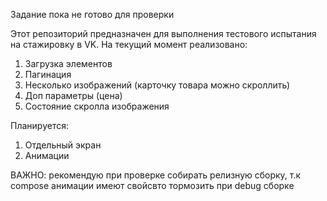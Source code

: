 Задание пока не готово для проверки

Этот репозиторий предназначен для выполнения тестового испытания на стажировку в VK. 
На текущий момент реализовано:
1. Загрузка элементов
2. Пагинация
3. Несколько изображений (карточку товара можно скроллить)
4. Доп параметры (цена)
5. Состояние скролла изображения

Планируется:
1. Отдельный экран
2. Анимации

ВАЖНО: рекомендую при проверке собирать релизную сборку, т.к compose анимации имеют свойсвто тормозить при debug сборке

